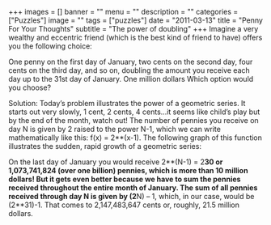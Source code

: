 +++
images = []
banner = ""
menu = ""
description = ""
categories = ["Puzzles"]
image = ""
tags = ["puzzles"]
date = "2011-03-13"
title = "Penny For Your Thoughts"
subtitle = "The power of doubling"
+++
Imagine a very wealthy and eccentric friend (which is the best kind of friend to have) offers you the following choice:

One penny on the first day of January, two cents on the second day, four cents on the third day, and so on, doubling the amount you receive each day up to the 31st day of January.
One million dollars
Which option would you choose?

Solution: Today’s problem illustrates the power of a geometric series. It starts out very slowly, 1 cent, 2 cents, 4 cents…it seems like child’s play but by the end of the month, watch out! The number of pennies you receive on day N is given by 2 raised to the power N-1, which we can write mathematically like this: f(x) = 2**(x-1). The following graph of this function illustrates the sudden, rapid growth of a geometric series:



On the last day of January you would receive 2**(N-1) = 2**30 or 1,073,741,824 (over one billion) pennies, which is more than 10 million dollars! But it gets even better because we have to sum the pennies received throughout the entire month of January. The sum of all pennies received through day N is given by (2**N) – 1, which, in our case, would be (2**31)-1. That comes to 2,147,483,647 cents or, roughly, 21.5 million dollars.
